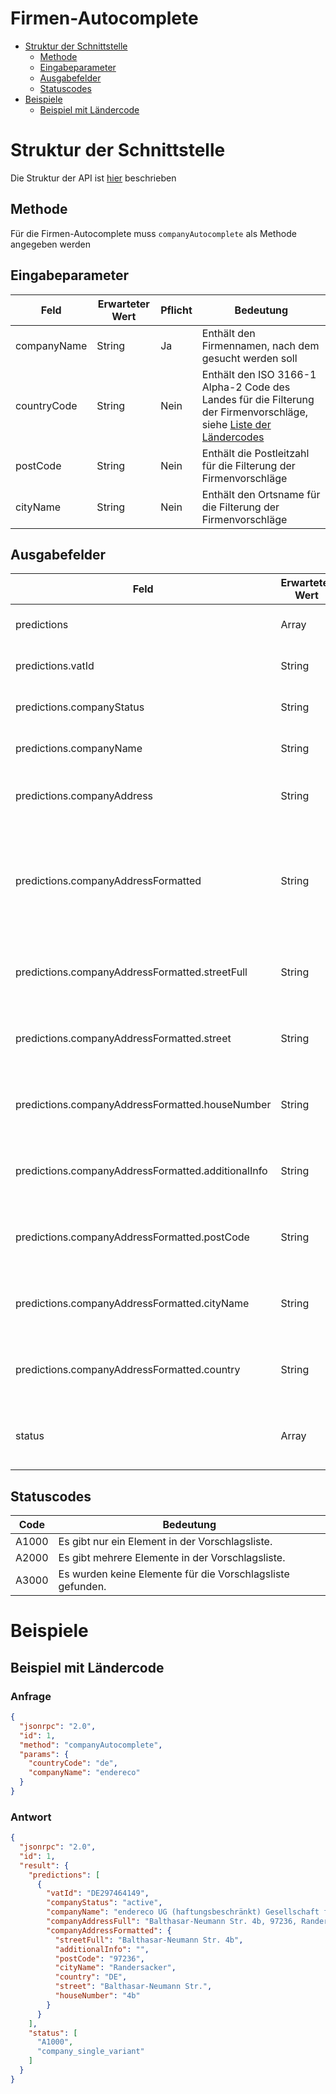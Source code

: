 # Firmen-Autocomplete

- [Struktur der Schnittstelle](#struktur-der-schnittstelle)
  - [Methode](#methode)
  - [Eingabeparameter](#eingabeparameter)
  - [Ausgabefelder](#ausgabefelder)
  - [Statuscodes](#statuscodes)
- [Beispiele](#beispiele)
  - [Beispiel mit Ländercode](#beispiel-mit-ländercode)

# Struktur der Schnittstelle

Die Struktur der API ist [hier](./../structure-api.md) beschrieben

## Methode

Für die Firmen-Autocomplete muss ```companyAutocomplete``` als Methode angegeben werden

## Eingabeparameter

| Feld        | Erwarteter Wert | Pflicht | Bedeutung                                                                                                                                   |
|-------------|-----------------|---------|---------------------------------------------------------------------------------------------------------------------------------------------|
| companyName | String          | Ja      | Enthält den Firmennamen, nach dem gesucht werden soll                                                                                       |
| countryCode | String          | Nein    | Enthält den ISO 3166-1 Alpha-2 Code des Landes für die Filterung der Firmenvorschläge, siehe [Liste der Ländercodes](./../country-codes.md) |
| postCode    | String          | Nein    | Enthält die Postleitzahl für die Filterung der Firmenvorschläge                                                                             |
| cityName    | String          | Nein    | Enthält den Ortsname für die Filterung der Firmenvorschläge                                                                                 |

## Ausgabefelder

| Feld                                               | Erwarteter Wert | Pflicht | Bedeutung                                                                                                                             |
|----------------------------------------------------|-----------------|---------|---------------------------------------------------------------------------------------------------------------------------------------|
| predictions                                        | Array           | Ja      | Enthält JSON-Objekte mit Korrekturvorschlägen.                                                                                        |
| predictions.vatId                                  | String          | Ja      | Enthält die formatierte Umsatzsteuer-ID der zu prüfenden Firma.                                                                       |
| predictions.companyStatus                          | String          | Ja      | Enthält den Status zur Firma (active, inaktive, unknown)                                                                              |
| predictions.companyName                            | String          | Ja      | Enthält den Firmennamen zu diesem Vorschlag.                                                                                          |
| predictions.companyAddress                         | String          | Ja      | Enthält die unstrukturierte Firmenadresse zu diesem Vorschlag.                                                                        |
| predictions.companyAddressFormatted                | String          | Ja      | Enthält die strukturierte Firmenadresse zu diesem Vorschlag. Wird nur zurückgegeben, wenn die Adresse in strukturierter Form vorliegt |
| predictions.companyAddressFormatted.streetFull     | String          | Ja      | Enthält die Straße inkl. Hausnummer der strukturierten Firmenadresse zu diesem Vorschlag.                                             |
| predictions.companyAddressFormatted.street         | String          | Ja      | Enthält den Straßennamen der strukturierten Firmenadresse zu diesem Vorschlag.                                                        |
| predictions.companyAddressFormatted.houseNumber    | String          | Ja      | Enthält die Hausnummer der strukturierten Firmenadresse zu diesem Vorschlag.                                                          |
| predictions.companyAddressFormatted.additionalInfo | String          | Ja      | Enthält den Adresszusatz der strukturierten Firmenadresse zu diesem Vorschlag.                                                        |
| predictions.companyAddressFormatted.postCode       | String          | Ja      | Enthält die Postleitzahl der strukturierten Firmenadresse zu diesem Vorschlag.                                                        |
| predictions.companyAddressFormatted.cityName       | String          | Ja      | Enthält den Ortsnamen der strukturierten Firmenadresse zu diesem Vorschlag.                                                           |
| predictions.companyAddressFormatted.country        | String          | Ja      | Enthält den Ländercode der strukturierten Firmenadresse zu diesem Vorschlag.                                                          |
| status                                             | Array           | Ja      | Enthält eine Liste mit Statuscodes, die den geprüften Datensatz beschreiben. Siehe [Liste der Statuscodes](#statuscodes).             |

## Statuscodes

| Code  | Bedeutung                                                  |
|-------|------------------------------------------------------------|
| A1000 | Es gibt nur ein Element in der Vorschlagsliste.            |
| A2000 | Es gibt mehrere Elemente in der Vorschlagsliste.           |
| A3000 | Es wurden keine Elemente für die Vorschlagsliste gefunden. |

# Beispiele

## Beispiel mit Ländercode

### Anfrage

```json
{
  "jsonrpc": "2.0",
  "id": 1,
  "method": "companyAutocomplete",
  "params": {
    "countryCode": "de",
    "companyName": "endereco"
  }
}
```

### Antwort

```json
{
  "jsonrpc": "2.0",
  "id": 1,
  "result": {
    "predictions": [
      {
        "vatId": "DE297464149",
        "companyStatus": "active",
        "companyName": "endereco UG (haftungsbeschränkt) Gesellschaft für Master Data Quality Management",
        "companyAddressFull": "Balthasar-Neumann Str. 4b, 97236, Randersacker",
        "companyAddressFormatted": {
          "streetFull": "Balthasar-Neumann Str. 4b",
          "additionalInfo": "",
          "postCode": "97236",
          "cityName": "Randersacker",
          "country": "DE",
          "street": "Balthasar-Neumann Str.",
          "houseNumber": "4b"
        }
      }
    ],
    "status": [
      "A1000",
      "company_single_variant"
    ]
  }
}
```
